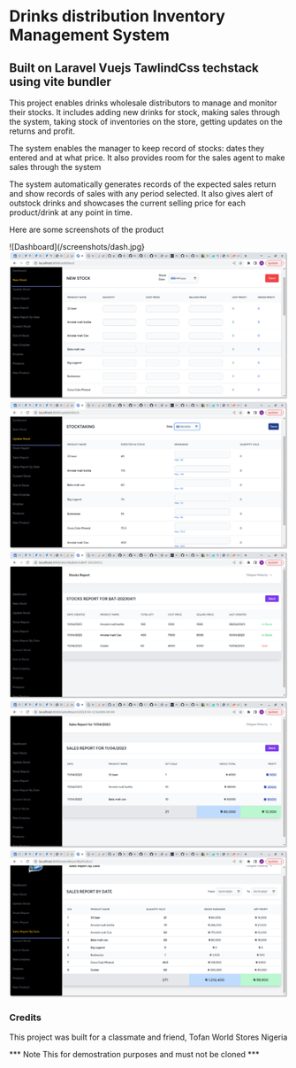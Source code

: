 # Drinks distribution Inventory Management System #
## Built on  Laravel Vuejs TawlindCss techstack  using vite bundler ##

This project enables drinks wholesale distributors to manage and monitor their stocks. It includes adding new drinks for stock, making sales through the system, taking stock of inventories on the store, getting updates on the returns and profit.

The system enables the manager to keep record of stocks: dates they entered and at what price. It also provides room for the sales agent to make sales through the system

The system automatically generates records of the expected sales return and show records of sales with any period selected. It also gives alert of outstock drinks and showcases the current selling price for each product/drink at any point in time.


Here are some screenshots of the product

![Dashboard](/screenshots/dash.jpg}
![New Stock Page](/screenshots/new_stock.jpg)
![Stock Taking](/screenshots/upd.jpg)
![Stock Report](/screenshots/stockreport.jpg)
![Sales report](/screenshots/salesreport.jpg)
![All Sales report](./screenshots/salesreport2.jpg)

### Credits ###
This project was built for a classmate and friend, Tofan World Stores Nigeria

*** Note This for demostration purposes and must not be cloned ***
